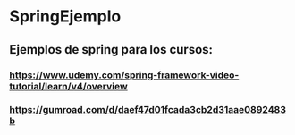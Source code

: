 # SpringEjemplo

## Ejemplos de spring para los cursos:
### https://www.udemy.com/spring-framework-video-tutorial/learn/v4/overview
### https://gumroad.com/d/daef47d01fcada3cb2d31aae0892483b